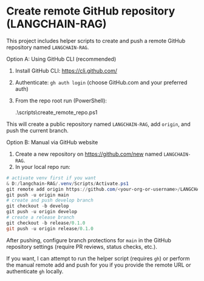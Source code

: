# Create remote GitHub repository (LANGCHAIN-RAG)

This project includes helper scripts to create and push a remote GitHub repository named `LANGCHAIN-RAG`.

Option A: Using GitHub CLI (recommended)
1. Install GitHub CLI: https://cli.github.com/
2. Authenticate: `gh auth login` (choose GitHub.com and your preferred auth)
3. From the repo root run (PowerShell):

   .\scripts\create_remote_repo.ps1

This will create a public repository named `LANGCHAIN-RAG`, add `origin`, and push the current branch.

Option B: Manual via GitHub website
1. Create a new repository on https://github.com/new named `LANGCHAIN-RAG`.
2. In your local repo run:

```powershell
# activate venv first if you want
& D:/langchain-RAG/.venv/Scripts/Activate.ps1
git remote add origin https://github.com/<your-org-or-username>/LANGCHAIN-RAG.git
git push -u origin main
# create and push develop branch
git checkout -b develop
git push -u origin develop
# create a release branch
git checkout -b release/0.1.0
git push -u origin release/0.1.0
```

After pushing, configure branch protections for `main` in the GitHub repository settings (require PR reviews, status checks, etc.).

If you want, I can attempt to run the helper script (requires `gh`) or perform the manual remote add and push for you if you provide the remote URL or authenticate `gh` locally.
